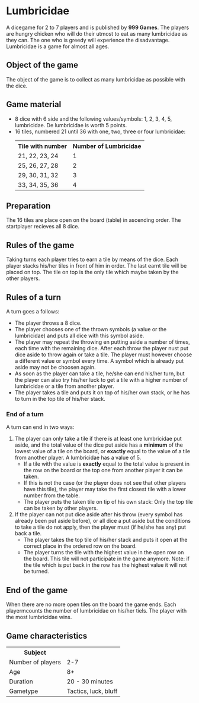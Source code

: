 <h1>Lumbricidae</h1> 
<p>A dicegame for 2 to 7 players and is published by <b>999 Games</b>. The players are hungry chicken who will do their utmost to eat as many lumbricidae as they can. The one who is greedy will experience the disadvantage. Lumbricidae is a game for almost all ages.</p>

<h2>Object of the game</h2>
<p>The object of the game is to collect as many lumbricidae as possible with the dice.</p>

<h2> Game material</h2>
<p>
<ul>
  <li> 8 dice with 6 side and the following values/symbols: 1, 2, 3, 4, 5, lumbricidae. De lumbricidae is worth 5 points.</li>
  <li> 16 tiles, numbered 21 until 36 with one, two, three or four lumbricidae:
  <table>
    <tr>
      <th>Tile with number</th><th>Number of Lumbricidae</th>
    </tr>
    <tr>
      <td>21, 22, 23, 24</td><td>1</td>
    </tr>
    <tr>
      <td>25, 26, 27, 28</td><td>2</td>
    </tr>
    <tr>
      <td>29, 30, 31, 32</td><td>3</td>
    </tr>
    <tr>
      <td>33, 34, 35, 36</td><td>4</td>
    </tr>
  </table>
  </li>
</ul>
</p>

<h2>Preparation</h2>
<p>The 16 tiles are place open on the board (table) in ascending order.
The startplayer recieves all 8 dice.</p>


<h2>Rules of the game</h2>
<p>Taking turns each player tries to earn a tile by means of the dice. Each player stacks his/her tiles in front of him in order. The last earnt tile will be placed on top. The tile on top is the only tile which maybe taken by the other players.</p>

<h2>Rules of a turn</h2>
<p> A turn goes a follows:
<ul>
  <li>The player throws a 8 dice.</li>
  <li>The player chooses one of the thrown symbols (a value or the lumbricidae) and puts all dice with this symbol aside.</li>
  <li>The player may repeat the throwing en putting aside a number of times, each time with the remaining dice. After each throw the player nust put dice aside to throw again or take a tile. The player must however choose a different value or symbol every time. A symbol which is already put aside may not be choosen again.</li>
  <li>As soon as the player can take a tile, he/she can end his/her turn, but the player can also try his/her luck to get a tile with a higher number of lumbricidae or a tile from another player.</li>
  <li>The player takes a tile and puts it on top of his/her own stack, or he has to turn in the top tile of his/her stack.</li>
</ul>
</p>

<h3>End of a turn</h3>
<p>A turn can end in two ways:
<ol>
  <li>The player can only take a tile if there is at least one lumbricidae put aside, and the total value of the dice put aside has a <b>minimum</b> of the lowest value of a tile on the board, or <b>exactly</b> equal to the value of a tile from another player. A lumbricidae has a value of 5.
  <ul>
    <li>If a tile with the value is <b>exactly</b> equal to the total value is present in the row on the board or the top one from another player it can be taken.</li>
    <li>If this is not the case (or the player does not see that other players have this tile), the player may take the first closest tile with a lower number from the table.</li>
    <li>The player puts the taken tile on tip of his own stack: Only the top tile can be taken by other players.</li>
  </ul>
  </li>
  <li>If the player can not put dice aside after his throw (every symbol has already been put aside before), or all dice a put aside but the conditions to take a tile do not apply, then the player must (if he/she has any) put back a tile.
  <ul>
    <li>The player takes the top tile of his/her stack and puts it open at the correct place in the ordered row on the board.</li>
    <li>The player turns the tile with the highest value in the open row on the board. This tile will not participate in the game anymore. Note: if the tile which is put back in the row has the highest value it will not be turned.</li>
  </ul>
  </li>
</ol>
</p>

<h2>End of the game</h2>
<p>
When there are no more open tiles on the board the game ends. Each playermcounts the number of lumbricidae on his/her tiels. The player with the most lumbricidae wins.</p>

<h2>Game characteristics</h2>
<p>
<table>
  <tr>
    <th>Subject</th><th></th>
  </tr>
  <tr>
    <td>Number of players</td><td>2-7</td>
  </tr>
  <tr>
    <td>Age</td><td>8+</td>
  </tr>
  <tr>
    <td>Duration</td><td>20 - 30 minutes</td>
  </tr>
  <tr>
    <td>Gametype</td><td>Tactics, luck, bluff</td>
  </tr>
</table>
</p>
